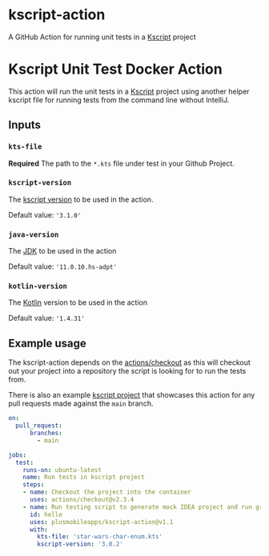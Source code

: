 # kscript-action

A GitHub Action for running unit tests in a [Kscript](https://github.com/holgerbrandl/kscript) project 

# Kscript Unit Test Docker Action

This action will run the unit tests in a [Kscript](https://github.com/holgerbrandl/kscript) project using another helper kscript file for running tests from the command line without IntelliJ. 

## Inputs

### `kts-file`

**Required** The path to the `*.kts` file under test in your Github Project. 

### `kscript-version`

The [kscript version](https://sdkman.io/sdks#kscript) to be used in the action. 

Default value: `'3.1.0'`

### `java-version`

The [JDK](https://sdkman.io/jdks) to be used in the action

Default value: `'11.0.10.hs-adpt'`

### `kotlin-version`

The [Kotlin](https://sdkman.io/) version to be used in the action

Default value: `'1.4.31'`

## Example usage

The kscript-action depends on the [actions/checkout](https://github.com/actions/checkout) as this will checkout out your project into a repository the script is looking for to run the tests from. 

There is also an example [kscript project](https://github.com/plusmobileapps/kotlin-scripting/blob/main/.github/workflows/main.yml) that showcases this action for any pull requests made against the `main` branch.

```yml
on: 
  pull_request:
      branches:
        - main

jobs:
  test:
    runs-on: ubuntu-latest
    name: Run tests in kscript project
    steps:
    - name: Checkout the project into the container
      uses: actions/checkout@v2.3.4
    - name: Run testing script to generate mock IDEA project and run gradle test
      id: hello
      uses: plusmobileapps/kscript-action@v1.1
      with:
        kts-file: 'star-wars-char-enum.kts'
        kscript-version: '3.0.2'
```